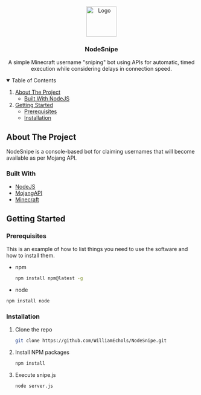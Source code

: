 <br />
<p align="center">
  <a href="https://github.com/WilliamEchols/NodeSnipe">
    <img src="images/logo.png" alt="Logo" width="80" height="80">
  </a>

  <h3 align="center">NodeSnipe</h3>

  <p align="center">
    A simple Minecraft username "sniping" bot using APIs for automatic, timed execution while considering delays in connection speed.
    <br />
</p>


<details open="open">
  <summary>Table of Contents</summary>
  <ol>
    <li>
      <a href="#about-the-project">About The Project</a>
      <ul>
        <li><a href="#built-with">Built With NodeJS</a></li>
      </ul>
    </li>
    <li>
      <a href="#getting-started">Getting Started</a>
      <ul>
        <li><a href="#prerequisites">Prerequisites</a></li>
        <li><a href="#installation">Installation</a></li>
      </ul>
    </li>
  </ol>
</details>



## About The Project

NodeSnipe is a console-based bot for claiming usernames that will become available as per Mojang API.


### Built With

* [NodeJS](https://nodejs.org)
* [MojangAPI](https://wiki.vg/Mojang_API)
* [Minecraft](https://minecraft.net)


## Getting Started


### Prerequisites

This is an example of how to list things you need to use the software and how to install them.
* npm
  ```sh
  npm install npm@latest -g
  ```
 * node
  ```sh
  npm install node
  ```

### Installation

1. Clone the repo
   ```sh
   git clone https://github.com/WilliamEchols/NodeSnipe.git
   ```
3. Install NPM packages
   ```sh
   npm install
   ```
4. Execute snipe.js
   ```JS
   node server.js
   ```
